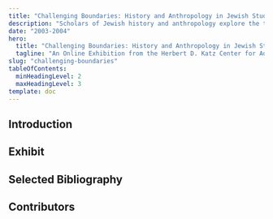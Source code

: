 ```yaml
---
title: "Challenging Boundaries: History and Anthropology in Jewish Studies"
description: "Scholars of Jewish history and anthropology explore the tensions between normative religious traditions and lived experiences in Jewish culture."
date: "2003-2004"
hero:
  title: "Challenging Boundaries: History and Anthropology in Jewish Studies"
  tagline: "An Online Exhibition from the Herbert D. Katz Center for Advanced Judaic Studies 2003-2004 Fellows at the University of Pennsylvania"
slug: "challenging-boundaries"
tableOfContents:
  minHeadingLevel: 2
  maxHeadingLevel: 3
template: doc
---
```

## Introduction

## Exhibit

## Selected Bibliography

## Contributors
 